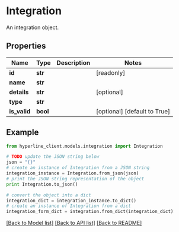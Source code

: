 # Integration

An integration object.

## Properties
Name | Type | Description | Notes
------------ | ------------- | ------------- | -------------
**id** | **str** |  | [readonly] 
**name** | **str** |  | 
**details** | **str** |  | [optional] 
**type** | **str** |  | 
**is_valid** | **bool** |  | [optional] [default to True]

## Example

```python
from hyperline_client.models.integration import Integration

# TODO update the JSON string below
json = "{}"
# create an instance of Integration from a JSON string
integration_instance = Integration.from_json(json)
# print the JSON string representation of the object
print Integration.to_json()

# convert the object into a dict
integration_dict = integration_instance.to_dict()
# create an instance of Integration from a dict
integration_form_dict = integration.from_dict(integration_dict)
```
[[Back to Model list]](../README.md#documentation-for-models) [[Back to API list]](../README.md#documentation-for-api-endpoints) [[Back to README]](../README.md)


